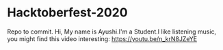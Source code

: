 # Hacktoberfest-2020
Repo to commit.
Hi, My name is Ayushi.I'm a Student.I like listening music, you might find this video interesting: https://youtu.be/n_krN8JZeYE
